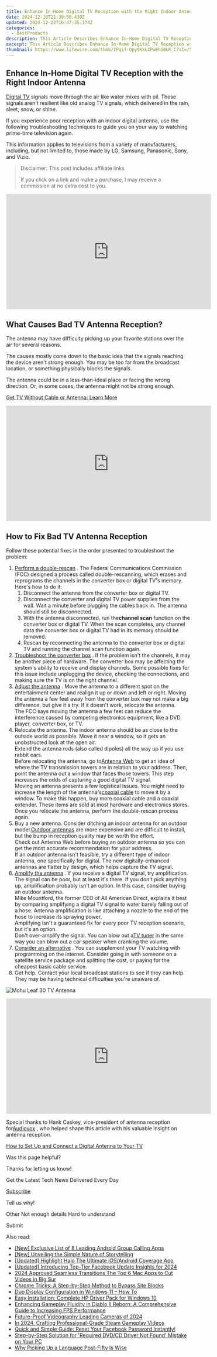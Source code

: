 ```yaml
---
title: Enhance In-Home Digital TV Reception with the Right Indoor Antenna
date: 2024-12-16T21:39:58.430Z
updated: 2024-12-22T16:47:35.174Z
categories:
  - BestProducts
description: This Article Describes Enhance In-Home Digital TV Reception with the Right Indoor Antenna
excerpt: This Article Describes Enhance In-Home Digital TV Reception with the Right Indoor Antenna
thumbnail: https://www.lifewire.com/thmb/IPqif-Opy9KkLIPwEhG0LR_C7sI=/540x405/filters:no_upscale():max_bytes(150000):strip_icc():format(webp)/GettyImages-139823957-596fe176845b340011248b3e.jpg
---
```


## Enhance In-Home Digital TV Reception with the Right Indoor Antenna
[Digital TV](https://www.lifewire.com/hdtv-faq-digital-vs-analog-1845696) signals move through the air like water mixes with oil. These signals aren't resilient like old analog TV signals, which delivered in the rain, sleet, snow, or shine.

 If you experience poor reception with an indoor digital antenna, use the following troubleshooting techniques to guide you on your way to watching prime-time television again.

 This information applies to televisions from a variety of manufacturers, including, but not limited to, those made by LG, Samsung, Panasonic, Sony, and Vizio.

>  Disclaimer: This post includes affiliate links
>
>  If you click on a link and make a purchase, I may receive a commission at no extra cost to you.
>

<!-- affiliate ads begin -->
<iframe width="560" height="315" src="https://www.youtube.com/embed/5FWCFI3f_cs?si=Kt2Onr_E4c616tbH" title="YouTube video player" frameborder="0" allow="accelerometer; autoplay; clipboard-write; encrypted-media; gyroscope; picture-in-picture; web-share" referrerpolicy="strict-origin-when-cross-origin" allowfullscreen></iframe>
<!-- affiliate ads end -->

## What Causes Bad TV Antenna Reception?

 The antenna may have difficulty picking up your favorite stations over the air for several reasons.

 The causes mostly come down to the basic idea that the signals reaching the device aren't strong enough. You may be too far from the broadcast location, or something physically blocks the signals.

 The antenna could be in a less-than-ideal place or facing the wrong direction. Or, in some cases, the antenna might not be strong enough.

[Get TV Without Cable or Antenna: Learn More](https://www.lifewire.com/get-tv-reception-without-cable-or-an-antenna-5073463)

<!-- affiliate ads begin -->
<iframe width="560" height="315" src="https://www.youtube.com/embed/LBCobAYzzcc?si=J3eSTQ3AdyxWAjGo" title="YouTube video player" frameborder="0" allow="accelerometer; autoplay; clipboard-write; encrypted-media; gyroscope; picture-in-picture; web-share" referrerpolicy="strict-origin-when-cross-origin" allowfullscreen></iframe>
<!-- affiliate ads end -->

## How to Fix Bad TV Antenna Reception

 Follow these potential fixes in the order presented to troubleshoot the problem:

1. [Perform a double-rescan](https://www.fcc.gov/rescan) . The Federal Communications Commission (FCC) designed a process called double-rescanning, which erases and reprograms the channels in the converter box or digital TV's memory. Here's how to do it:  
   1. Disconnect the antenna from the converter box or digital TV.  
   2. Disconnect the converter and digital TV power supplies from the wall. Wait a minute before plugging the cables back in. The antenna should still be disconnected.  
   3. With the antenna disconnected, run the**channel scan** function on the converter box or digital TV. When the scan completes, any channel data the converter box or digital TV had in its memory should be removed.  
   4. Rescan by reconnecting the antenna to the converter box or digital TV and running the channel scan function again.
2. [Troubleshoot the converter box](https://www.lifewire.com/troubleshoot-dtv-converter-box-3276440) . If the problem isn't the channels, it may be another piece of hardware. The converter box may be affecting the system's ability to receive and display channels. Some possible fixes for this issue include unplugging the device, checking the connections, and making sure the TV is on the right channel.
3. [Adjust the antenna](https://www.lifewire.com/how-to-improve-tv-antenna-reception-4586904) . Move the antenna to a different spot on the entertainment center and realign it up or down and left or right. Moving the antenna a few feet away from the converter box may not make a big difference, but give it a try. If it doesn't work, relocate the antenna.  
 The FCC says moving the antenna a few feet can reduce the interference caused by competing electronics equipment, like a DVD player, converter box, or TV.
4. Relocate the antenna. The indoor antenna should be as close to the outside world as possible. Move it near a window, so it gets an unobstructed look at the open air.  
 Extend the antenna rods (also called dipoles) all the way up if you use rabbit ears.  
 Before relocating the antenna, go to[Antenna Web](https://www.antennaweb.org/) to get an idea of where the TV transmission towers are in relation to your address. Then, point the antenna out a window that faces those towers. This step increases the odds of capturing a good digital TV signal.  
 Moving an antenna presents a few logistical issues. You might need to increase the length of the antenna's[coaxial cable](https://www.lifewire.com/coaxial-vs-optical-digital-cable-3134605) to move it by a window. To make this happen, buy more coaxial cable and a coaxial extender. These items are sold at most hardware and electronics stores.  
 Once you relocate the antenna, perform the double-rescan process again.
5. Buy a new antenna. Consider ditching an indoor antenna for an outdoor model.[Outdoor antennas](https://www.lifewire.com/outdoor-antenna-buying-guide-3276133) are more expensive and are difficult to install, but the bump in reception quality may be worth the effort.  
 Check out Antenna Web before buying an outdoor antenna so you can get the most accurate recommendation for your address.  
 If an outdoor antenna isn't feasible, try a different type of indoor antenna, one specifically for digital. The new digitally-enhanced antennas are flatter by design, which helps capture the TV signal.
6. [Amplify the antenna](https://www.lifewire.com/amplify-digital-tv-signal-3276115) . If you receive a digital TV signal, try amplification. The signal can be poor, but at least it's there. If you don't pick anything up, amplification probably isn't an option. In this case, consider buying an outdoor antenna.  
 Mike Mountford, the former CEO of All American Direct, explains it best by comparing amplifying a digital TV signal to water barely falling out of a hose. Antenna amplification is like attaching a nozzle to the end of the hose to increase its spraying power.  
 Amplifying isn't a guaranteed fix for every poor TV reception scenario, but it's an option.  
 Don't over-amplify the signal. You can blow out a[TV tuner](https://www.lifewire.com/digital-tv-tuner-3276287) in the same way you can blow out a car speaker when cranking the volume.
7. [Consider an alternative](https://www.lifewire.com/what-is-cutting-the-cord-4145351) . You can supplement your TV watching with programming on the internet. Consider going in with someone on a satellite service package and splitting the cost, or paying for the cheapest basic cable service.
8. Get help. Contact your local broadcast stations to see if they can help. They may be having technical difficulties you're unaware of.

![Mohu Leaf 30 TV Antenna](https://www.lifewire.com/thmb/y1uD8h4CfgnGjif7krZiU2EsTt4=/1500x0/filters:no_upscale():max_bytes(150000):strip_icc():format(webp)/3LW4078201-Mohu_TVAntennas_Leaf_HeroSquare-364a530da97b4c23b31d8c10157c01f4.jpg)

<!-- affiliate ads begin -->
<iframe width="560" height="315" src="https://www.youtube.com/embed/P6Wfzj6YNDM?si=WRZQD9zCdQ1_tW1b" title="YouTube video player" frameborder="0" allow="accelerometer; autoplay; clipboard-write; encrypted-media; gyroscope; picture-in-picture; web-share" referrerpolicy="strict-origin-when-cross-origin" allowfullscreen></iframe>
<!-- affiliate ads end -->

 Special thanks to Hank Caskey, vice-president of antenna reception for[Audiovox](https://www.voxxelectronics.com/) , who helped shape this article with his valuable insight on antenna reception.

[How to Set Up and Connect a Digital Antenna to Your TV](https://www.lifewire.com/connect-digital-antenna-to-tv-5207123)

Was this page helpful?

Thanks for letting us know!

 Get the Latest Tech News Delivered Every Day

[Subscribe](https://www.lifewire.com/#)

Tell us why!

 Other  Not enough details  Hard to understand

 Submit

<ins class="adsbygoogle"
     style="display:block"
     data-ad-format="autorelaxed"
     data-ad-client="ca-pub-7571918770474297"
     data-ad-slot="1223367746"></ins>

<ins class="adsbygoogle"
     style="display:block"
     data-ad-client="ca-pub-7571918770474297"
     data-ad-slot="8358498916"
     data-ad-format="auto"
     data-full-width-responsive="true"></ins>

<span class="atpl-alsoreadstyle">Also read:</span>
<div><ul>
<li><a href="https://screen-video-capture.techidaily.com/new-exclusive-list-of-8-leading-android-group-calling-apps/"><u>[New] Exclusive List of 8 Leading Android Group Calling Apps</u></a></li>
<li><a href="https://some-approaches.techidaily.com/new-unveiling-the-simple-nature-of-storytelling/"><u>[New] Unveiling the Simple Nature of Storytelling</u></a></li>
<li><a href="https://instagram-video-recordings.techidaily.com/updated-highlight-halo-the-ultimate-iosandroid-coverage-app/"><u>[Updated] Highlight Halo The Ultimate iOS/Android Coverage App</u></a></li>
<li><a href="https://facebook-video-recording.techidaily.com/updated-introducing-top-tier-facebook-update-insights-for-2024/"><u>[Updated] Introducing Top-Tier Facebook Update Insights for 2024</u></a></li>
<li><a href="https://extra-guidance.techidaily.com/2024-approved-seamless-transitions-the-top-6-mac-apps-to-cut-videos-in-big-sur/"><u>2024 Approved Seamless Transitions The Top 6 Mac Apps to Cut Videos in Big Sur</u></a></li>
<li><a href="https://techtrends.techidaily.com/chrome-tricks-a-step-by-step-method-to-bypass-site-blocks/"><u>Chrome Tricks: A Step-by-Step Method to Bypass Site Blocks</u></a></li>
<li><a href="https://techtrends.techidaily.com/duo-display-configuration-in-windows-11-how-to/"><u>Duo Display Configuration in Windows 11 – How To</u></a></li>
<li><a href="https://techtrends.techidaily.com/easy-installation-complete-hp-driver-pack-for-windows-10/"><u>Easy Installation: Complete HP Driver Pack for Windows 10</u></a></li>
<li><a href="https://techtrends.techidaily.com/enhancing-gameplay-fluidity-in-diablo-ii-reborn-a-comprehensive-guide-to-increasing-fps-performance/"><u>Enhancing Gameplay Fluidity in Diablo II Reborn: A Comprehensive Guide to Increasing FPS Performance</u></a></li>
<li><a href="https://extra-hints.techidaily.com/future-proof-videography-leading-cameras-of-2024/"><u>Future-Proof Videography Leading Cameras of 2024</u></a></li>
<li><a href="https://video-capture.techidaily.com/in-2024-crafting-professional-grade-steam-gameplay-videos/"><u>In 2024, Crafting Professional-Grade Steam Gameplay Videos</u></a></li>
<li><a href="https://techtrends.techidaily.com/1723808244428-quick-and-simple-guide-reset-your-facebook-password-instantly/"><u>Quick and Simple Guide: Reset Your Facebook Password Instantly!</u></a></li>
<li><a href="https://tech-revival.techidaily.com/step-by-step-solution-for-required-dvdcd-driver-not-found-mistake-on-your-pc/"><u>Step-by-Step Solution for 'Required DVD/CD Driver Not Found' Mistake on Your PC</u></a></li>
<li><a href="https://mondly-stories.techidaily.com/why-picking-up-a-language-post-fifty-is-wise/"><u>Why Picking Up a Language Post-Fifty Is Wise</u></a></li>
</ul></div>

